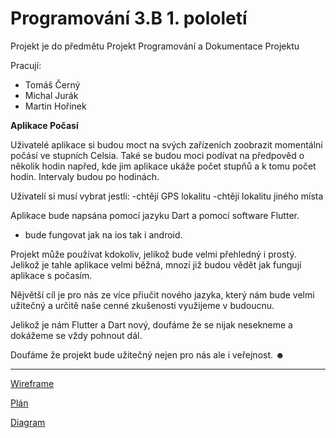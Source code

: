 # Programování 3.B 1. pololetí
 
 Projekt je do předmětu Projekt Programování a Dokumentace Projektu
 
Pracují:
- Tomáš Černý
- Michal Jurák
- Martin Hořinek

<b>Aplikace Počasí</b>

Uživatelé aplikace si budou moct na svých zařízeních zoobrazit momentální počásí ve stupních Celsia. 
Také se budou moci podívat na předpověd o několik hodin napřed, kde jim aplikace ukáže počet stupňů a k tomu počet hodin. 
Intervaly budou po hodinách.

Uživatelí si musí vybrat jestli:
-chtějí GPS lokalitu
-chtějí lokalitu jiného místa

Aplikace bude napsána pomocí jazyku Dart a pomocí software Flutter.
- bude fungovat jak na ios tak i android.

Projekt může používat kdokoliv, jelikož bude velmi přehledný i prostý. Jelikož je tahle aplikace velmi běžná, mnozí již budou vědět jak fungují aplikace s počasím. 

Nějvětší cíl je pro nás ze více přiučit nového jazyka, který nám bude velmi užitečný a určitě naše cenné zkušenosti využijeme v budoucnu.

Jelikož je nám Flutter a Dart nový, doufáme že se nijak nesekneme a dokážeme se vždy pohnout dál. 

Doufáme že projekt bude užitečný nejen pro nás ale i veřejnost.
☻
<hr>
<a href="https://github.com/Tombabomba/Projekt_PRJ_3B/blob/main/DOC/Wireframe/Wireframe.PNG">Wireframe</a>

<a href="https://github.com/Tombabomba/Projekt_PRJ_3B/blob/main/DOC/plan/plan.md.md">Plán</a>

<a href="https://github.com/Tombabomba/Projekt_PRJ_3B/blob/main/DOC/Use%20Case%20diagram%201.PNG">Diagram</a>
